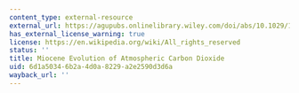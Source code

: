 ```yaml
---
content_type: external-resource
external_url: https://agupubs.onlinelibrary.wiley.com/doi/abs/10.1029/1999PA900006
has_external_license_warning: true
license: https://en.wikipedia.org/wiki/All_rights_reserved
status: ''
title: Miocene Evolution of Atmospheric Carbon Dioxide
uid: 6d1a5034-6b2a-4d0a-8229-a2e2590d3d6a
wayback_url: ''
---
```

